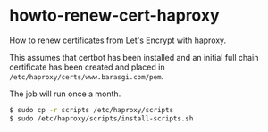 # howto-renew-cert-haproxy

How to renew certificates from Let's Encrypt with haproxy.

This assumes that certbot has been installed and an initial full chain certificate
has been created and placed in `/etc/haproxy/certs/www.barasgi.com/pem`.

The job will run once a month.

```bash
$ sudo cp -r scripts /etc/haproxy/scripts
$ sudo /etc/haproxy/scripts/install-scripts.sh
```

